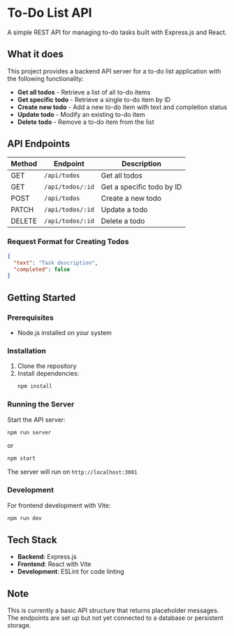 # To-Do List API

A simple REST API for managing to-do tasks built with Express.js and React.

## What it does

This project provides a backend API server for a to-do list application with the following functionality:

- **Get all todos** - Retrieve a list of all to-do items
- **Get specific todo** - Retrieve a single to-do item by ID
- **Create new todo** - Add a new to-do item with text and completion status
- **Update todo** - Modify an existing to-do item
- **Delete todo** - Remove a to-do item from the list

## API Endpoints

| Method | Endpoint | Description |
|--------|----------|-------------|
| GET | `/api/todos` | Get all todos |
| GET | `/api/todos/:id` | Get a specific todo by ID |
| POST | `/api/todos` | Create a new todo |
| PATCH | `/api/todos/:id` | Update a todo |
| DELETE | `/api/todos/:id` | Delete a todo |

### Request Format for Creating Todos

```json
{
  "text": "Task description",
  "completed": false
}
```

## Getting Started

### Prerequisites

- Node.js installed on your system

### Installation

1. Clone the repository
2. Install dependencies:
   ```bash
   npm install
   ```

### Running the Server

Start the API server:
```bash
npm run server
```
or
```bash
npm start
```

The server will run on `http://localhost:3001`

### Development

For frontend development with Vite:
```bash
npm run dev
```

## Tech Stack

- **Backend**: Express.js
- **Frontend**: React with Vite
- **Development**: ESLint for code linting

## Note

This is currently a basic API structure that returns placeholder messages. The endpoints are set up but not yet connected to a database or persistent storage.